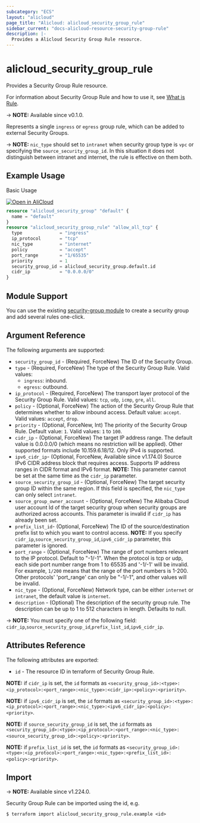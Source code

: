 ```yaml
---
subcategory: "ECS"
layout: "alicloud"
page_title: "Alicloud: alicloud_security_group_rule"
sidebar_current: "docs-alicloud-resource-security-group-rule"
description: |-
  Provides a Alicloud Security Group Rule resource.
---
```


# alicloud_security_group_rule

Provides a Security Group Rule resource.

For information about Security Group Rule and how to use it, see [What is Rule](https://www.alibabacloud.com/help/en/ecs/user-guide/security-group-rules).

-> **NOTE:** Available since v0.1.0.

Represents a single `ingress` or `egress` group rule, which can be added to external Security Groups.

-> **NOTE:**  `nic_type` should set to `intranet` when security group type is `vpc` or specifying the `source_security_group_id`. In this situation it does not distinguish between intranet and internet, the rule is effective on them both.

## Example Usage

Basic Usage

<div style="display: block;margin-bottom: 40px;"><div class="oics-button" style="float: right;position: absolute;margin-bottom: 10px;">
  <a href="https://api.aliyun.com/terraform?resource=alicloud_security_group_rule&exampleId=a52eccbb-c323-784b-a99d-acf4a0d03bcd98f6d5fc&activeTab=example&spm=docs.r.security_group_rule.0.a52eccbbc3&intl_lang=EN_US" target="_blank">
    <img alt="Open in AliCloud" src="https://img.alicdn.com/imgextra/i1/O1CN01hjjqXv1uYUlY56FyX_!!6000000006049-55-tps-254-36.svg" style="max-height: 44px; max-width: 100%;">
  </a>
</div></div>

```terraform
resource "alicloud_security_group" "default" {
  name = "default"
}
resource "alicloud_security_group_rule" "allow_all_tcp" {
  type              = "ingress"
  ip_protocol       = "tcp"
  nic_type          = "internet"
  policy            = "accept"
  port_range        = "1/65535"
  priority          = 1
  security_group_id = alicloud_security_group.default.id
  cidr_ip           = "0.0.0.0/0"
}
```

## Module Support

You can use the existing [security-group module](https://registry.terraform.io/modules/alibaba/security-group/alicloud) 
to create a security group and add several rules one-click.

## Argument Reference

The following arguments are supported:

* `security_group_id` - (Required, ForceNew) The ID of the Security Group.
* `type` - (Required, ForceNew) The type of the Security Group Rule. Valid values:
  - `ingress`: inbound.
  - `egress`: outbound.
* `ip_protocol` - (Required, ForceNew) The transport layer protocol of the Security Group Rule. Valid values: `tcp`, `udp`, `icmp`, `gre`, `all`.
* `policy` - (Optional, ForceNew) The action of the Security Group Rule that determines whether to allow inbound access. Default value: `accept`. Valid values: `accept`, `drop`.
* `priority` - (Optional, ForceNew, Int) The priority of the Security Group Rule. Default value: `1`. Valid values: `1` to `100`.
* `cidr_ip` - (Optional, ForceNew) The target IP address range. The default value is 0.0.0.0/0 (which means no restriction will be applied). Other supported formats include 10.159.6.18/12. Only IPv4 is supported.
* `ipv6_cidr_ip`- (Optional, ForceNew, Available since v1.174.0) Source IPv6 CIDR address block that requires access. Supports IP address ranges in CIDR format and IPv6 format. **NOTE:** This parameter cannot be set at the same time as the `cidr_ip` parameter.
* `source_security_group_id` - (Optional, ForceNew) The target security group ID within the same region. If this field is specified, the `nic_type` can only select `intranet`.
* `source_group_owner_account` - (Optional, ForceNew) The Alibaba Cloud user account Id of the target security group when security groups are authorized across accounts.  This parameter is invalid if `cidr_ip` has already been set.
* `prefix_list_id`- (Optional, ForceNew) The ID of the source/destination prefix list to which you want to control access. **NOTE:** If you specify `cidr_ip`,`source_security_group_id`,`ipv6_cidr_ip` parameter, this parameter is ignored.
* `port_range` - (Optional, ForceNew) The range of port numbers relevant to the IP protocol. Default to "-1/-1". When the protocol is tcp or udp, each side port number range from 1 to 65535 and '-1/-1' will be invalid.
  For example, `1/200` means that the range of the port numbers is 1-200. Other protocols' 'port_range' can only be "-1/-1", and other values will be invalid.
* `nic_type` - (Optional, ForceNew) Network type, can be either `internet` or `intranet`, the default value is `internet`.
* `description` - (Optional) The description of the security group rule. The description can be up to 1 to 512 characters in length. Defaults to null.

-> **NOTE:**  You must specify one of the following field: `cidr_ip`,`source_security_group_id`,`prefix_list_id`,`ipv6_cidr_ip`. 

## Attributes Reference

The following attributes are exported:

* `id` - The resource ID in terraform of Security Group Rule.

**NOTE:**  if `cidr_ip` is set, the `id` formats as `<security_group_id>:<type>:<ip_protocol>:<port_range>:<nic_type>:<cidr_ip>:<policy>:<priority>`.

**NOTE:**  if `ipv6_cidr_ip` is set, the `id` formats as `<security_group_id>:<type>:<ip_protocol>:<port_range>:<nic_type>:<ipv6_cidr_ip>:<policy>:<priority>`.

**NOTE:**  if `source_security_group_id` is set, the `id` formats as `<security_group_id>:<type>:<ip_protocol>:<port_range>:<nic_type>:<source_security_group_id>:<policy>:<priority>`.

**NOTE:**  if `prefix_list_id` is set, the `id` formats as `<security_group_id>:<type>:<ip_protocol>:<port_range>:<nic_type>:<prefix_list_id>:<policy>:<priority>`.

## Import

-> **NOTE:** Available since v1.224.0.

Security Group Rule can be imported using the id, e.g.

```shell
$ terraform import alicloud_security_group_rule.example <id>
```
